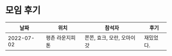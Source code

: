 # 모임 후기

| 날짜       | 위치            | 참석자                     | 후기      |
| ---------- | --------------- | -------------------------- | --------- |
| 2022-07-02 | 평촌 라운지피톤 | 쫀쫀, 효크, 모란, 오마이갓 | 재밌었다. |


